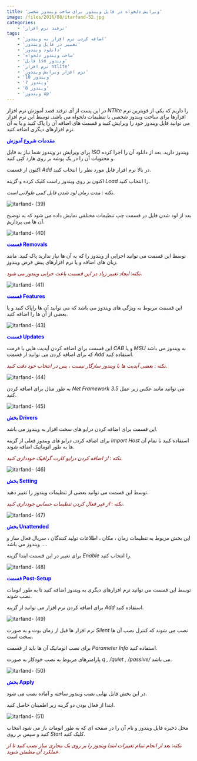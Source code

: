 ```yaml
---
title: 'ویرایش دلخواه در فایل ویندوز برای ساخت ویندوز شخصی'
image: /files/2016/08/itarfand-52.jpg
categories:
    - 'ترفند نرم افزار'
tags:
    - 'اضافه کردن نرم افزار به ویندوز'
    - 'تغییر در فایل ویندوز'
    - 'دانلود ویندوز'
    - 'ساخت ویندوز دلخواه'
    - 'فایل iso ویندوز'
    - 'نرم افزار ntlite'
    - 'نرم افزار ویرایش ویندوز'
    - 'ویندوز 10'
    - 'ویندوز 7'
    - 'ویندوز 8'
    - 'ویندوز xp'
---
```


در این پست از آی ترفند قصد آموزش نرم افزار *NTlite* را داریم که یکی از قویترین نرم افزارها برای ساخت ویندوز شخصی با تنظیمات دلخواه می باشد. توسط این نرم افزار می توانید فایل ویندوز خود را ویرایش کنید و قسمت های اضافه آن را پاک کنید و یا به آن نرم افزارهای دیگری اضافه کنید.

<span style="color: #0000ff;">**مقدمات شروع آموزش**</span>

برای ویرایش در ویندوز شما نیاز به فایل *ISO* ویندوز دارید. بعد از دانلود آن را اجرا کرده و محتویات آن را در یک پوشه بر روی هارد کپی کنید.

اکنون از قسمت *Add* در بالا نرم افزار فایل مورد نظر را انتخاب کنید.

اکنون بر روی ویندوز راست کلیک کرده و گزینه *Load* را انتخاب کنید.

نکته : *مدت زمان لود شدن فایل کمی طولانی است.*

![itarfand- (39)](/files/2016/08/itarfand-39.jpg)  

بعد از لود شدن فایل در قسمت چپ تنظیمات مختلفی نمایش داده می شود که به توضیح آن ها می پردازیم.

![itarfand- (40)](/files/2016/08/itarfand-40.jpg)  

<span style="color: #0000ff;">**قسمت Removals**</span>

توسط این قسمت می توانید اجزایی از ویندوز را که به آن ها نیاز ندارید پاک کنید. مانند زبان های اضافه و یا نرم افزارهای پیش فرض ویندوز.

<span style="color: #800000;">نکته: *ایجاد تغییر زیاد در این قسمت باعث خرابی ویندوز می شود.*</span>

![itarfand- (41)](/files/2016/08/itarfand-41.jpg)  

<span style="color: #0000ff;">**قسمت Features**</span>

این قسمت مربوط به ویژگی های ویندوز می باشد که می توانید آن ها راپاک کنید و یا بعضی از آن ها را اضافه کنید.

![itarfand- (43)](/files/2016/08/itarfand-43.jpg)  

<span style="color: #0000ff;">**قسمت Updates**</span>

این قسمت برای اضافه کردن آپدیت هایی با فرمت *CAB* و یا *MSU* به ویندوز می باشد که برای اضافه کردن می توانید از قسمت *Add* استفاده کنید.

<span style="color: #800000;">نکته : *بعضی آپدیت ها با ویندوز سازگار نیست ، پس در انتخاب خود دقت کنید.*</span>

![itarfand- (44)](/files/2016/08/itarfand-44.jpg)  

به طور مثال برای اضافه کردن *Net Framework 3.5* می توانید مانند عکس زیر عمل کنید.

![itarfand- (45)](/files/2016/08/itarfand-45.jpg)  

<span style="color: #0000ff;">**بخش Drivers**</span>

این قسمت برای اضافه کردن درایو های سخت افزار به ویندوز می باشد.

برای اضافه کردن درایو های ویندوز فعلی از گزینه *Import Host* استفاده کنید تا تمام آن ها به طور اتوماتیک اضافه شوند.

<span style="color: #800000;">نکته : *از اضافه کردن درایو کارت گرافیک خودداری کنید.*</span>

![itarfand- (46)](/files/2016/08/itarfand-46.jpg)  

<span style="color: #0000ff;">**بخش Setting**</span>

توسط این قسمت می توانید بعضی از تنظیمات ویندوز را تغییر دهید.

<span style="color: #800000;">نکته : *از غیر فعال کردن تنظیمات حساس خودداری کنید.*</span>

![itarfand- (47)](/files/2016/08/itarfand-47.jpg)  

<span style="color: #0000ff;">**بخش Unattended**</span>

این بخش مربوط به تنظیمات زمان ، مکان ، اطلاعات تولید کنندگان ، سریال فعال ساز و … ویندوز می باشد.

برای تغییر در این قسمت ابتدا گزینه *Enable* را انتخاب کنید.

![itarfand- (48)](/files/2016/08/itarfand-48.jpg)  

<span style="color: #0000ff;">**قسمت Post-Setup**</span>

توسط این قسمت می توانید نرم افزارهای دیگری به ویندوز اضافه کنید تا به طور اتومات نصب شوند.

برای اضافه کردن نرم افزار می توانید از گزینه *Add* استفاده کنید.

![itarfand- (49)](/files/2016/08/itarfand-49.jpg)  

نرم افزار ها قبل از زمان بوت و به صورت *Silent* نصب می شوند که کنترل نصب آن ها سخت است.

برای نصب اتوماتیک آن ها باید از قسمت *Parameter Info* استفاده کنید.

پارامترهای مربوط به نصب خودکار به صورت *q , /quiet , /passive/* می باشد.

![itarfand- (50)](/files/2016/08/itarfand-50.jpg)  

<span style="color: #0000ff;">**بخش Apply**</span>

در این بخش فایل نهایی نصب ویندوز ساخته و آماده نصب می شود.

ابتدا از فعال بودن دو گزینه زیر اطمینان حاصل کنید.

![itarfand- (51)](/files/2016/08/itarfand-51.jpg)  

محل ذخیره فایل ویندوز و نام آن را در صفحه ای که به طور اتومات باز می شود انتخاب کنید و سپس بر روی *Start* کلیک کنید.

<span style="color: #800000;">نکته: *بعد از انجام تمام تغییرات ابتدا ویندوز را بر روی یک مجازی ساز نصب کنید تا از عملکرد آن مطمئن شوید.*</span>